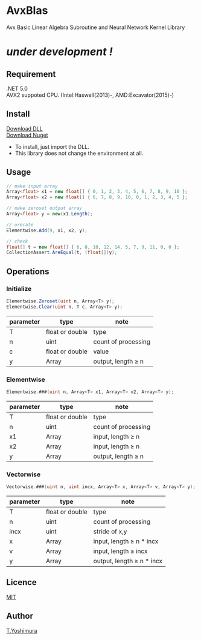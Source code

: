 # AvxBlas
 Avx Basic Linear Algebra Subroutine and Neural Network Kernel Library

# *under development !*

## Requirement
.NET 5.0  
AVX2 suppoted CPU. (Intel:Haswell(2013)-, AMD:Excavator(2015)-)

## Install

[Download DLL](https://github.com/tk-yoshimura/AvxBlas/releases)  
[Download Nuget](https://www.nuget.org/packages/tyoshimura.avxblas.ode/)  

- To install, just import the DLL.
- This library does not change the environment at all.

## Usage

```csharp
// make input array
Array<float> x1 = new float[] { 0, 1, 2, 3, 4, 5, 6, 7, 8, 9, 10 };
Array<float> x2 = new float[] { 6, 7, 8, 9, 10, 0, 1, 2, 3, 4, 5 };

// make zeroset output array
Array<float> y = new(x1.Length);

// orerate
Elementwise.Add(9, x1, x2, y);

// check
float[] t = new float[] { 6, 8, 10, 12, 14, 5, 7, 9, 11, 0, 0 };
CollectionAssert.AreEqual(t, (float[])y);
```

## Operations

### Initialize

```csharp
Elementwise.Zeroset(uint n, Array<T> y);
Elementwise.Clear(uint n, T c, Array<T> y);
```

|parameter|type|note|
|---|---|---|
|T|float or double|type|
|n|uint|count of processing|
|c|float or double|value|
|y|Array|output, length &geq; n|

### Elementwise

```csharp
Elementwise.###(uint n, Array<T> x1, Array<T> x2, Array<T> y);
```

|parameter|type|note|
|---|---|---|
|T|float or double|type|
|n|uint|count of processing|
|x1|Array|input, length &geq; n|
|x2|Array|input, length &geq; n|
|y|Array|output, length &geq; n|

### Vectorwise

```csharp
Vectorwise.###(uint n, uint incx, Array<T> x, Array<T> v, Array<T> y);
```

|parameter|type|note|
|---|---|---|
|T|float or double|type|
|n|uint|count of processing|
|incx|uint|stride of x,y|
|x|Array|input, length &geq; n * incx|
|v|Array|input, length &geq; incx|
|y|Array|output, length &geq; n * incx|

## Licence
[MIT](https://github.com/tk-yoshimura/AvxBlas/blob/main/LICENSE)

## Author

[T.Yoshimura](https://github.com/tk-yoshimura)
